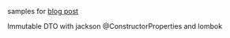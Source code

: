 samples for [blog post](https://blog.pchudzik.com/201704/immutable-dto/)

Immutable DTO with jackson @ConstructorProperties and lombok
